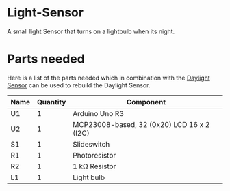 # Light-Sensor
A small light Sensor that turns on a lightbulb when its night.

# Parts needed
Here is a list of the parts needed which in combination with the [Daylight Sensor](resources\Daylight_Sensor.pdf) can be used to rebuild the Daylight Sensor.

|Name|Quantity|Component                                 |
|----|--------|------------------------------------------|
|U1  |1       | Arduino Uno R3                           |
|U2  |1       |MCP23008-based, 32 (0x20) LCD 16 x 2 (I2C)|
|S1  |1       | Slideswitch                              |
|R1  |1       | Photoresistor                            |
|R2  |1       |1 kΩ Resistor                             |
|L1  |1       | Light bulb                               |